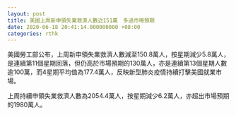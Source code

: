 ```yaml
---
layout: post
title: 美國上周新申領失業救濟人數近151萬　多過市場預期
date: 2020-06-18 20:41:14.000000000 +08:00
categories: rthk
---
```


美國勞工部公布，上周新申領失業救濟人數減至150.8萬人，按星期減少5.8萬人，是連續第11個星期回落，但仍高於市場預期的130萬人，亦是連續第13個星期人數逾100萬，而4星期平均值為177.4萬人，反映新型肺炎疫情持續打擊美國就業市場。

上周持續申領失業救濟人數為2054.4萬人，按星期減少6.2萬人，亦超出市場預期的1980萬人。
